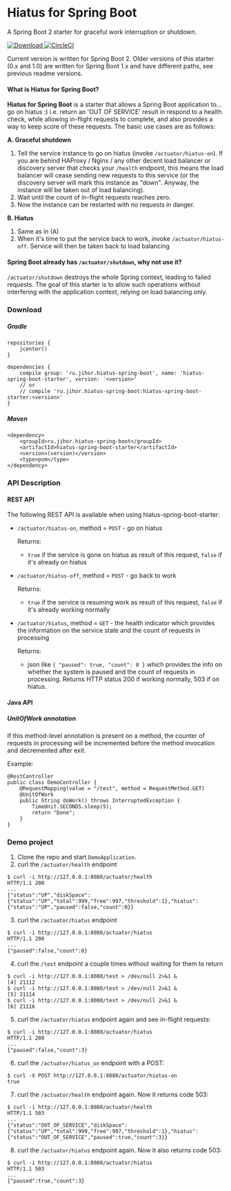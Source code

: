 # Hiatus for Spring Boot
A Spring Boot 2 starter for graceful work interruption or shutdown.

[ ![Download](https://api.bintray.com/packages/jihor/maven/hiatus-spring-boot/images/download.svg) ](https://bintray.com/jihor/maven/hiatus-spring-boot/_latestVersion)
[ ![CircleCI](https://circleci.com/gh/jihor/hiatus-spring-boot/tree/master.svg?style=shield) ](https://circleci.com/gh/jihor/hiatus-spring-boot/tree/master)

Current version is written for Spring Boot 2.
Older versions of this starter (0.x and 1.0) are written for Spring Boot 1.x and have different paths, see previous readme versions.

#### What is Hiatus for Spring Boot?
**Hiatus for Spring Boot** is a starter that allows a Spring Boot application to... go on hiatus :) i.e. return an 'OUT OF SERVICE' result in respond to a health check, while allowing in-flight requests to complete, and also provides a way to keep score of these requests. The basic use cases are as follows:

__A. Graceful shutdown__
1. Tell the service instance to go on hiatus (invoke `/actuator/hiatus-on`). If you are behind HAProxy / Nginx / any other decent load balancer or discovery server that checks your `/health` endpoint, this means the load balancer will cease sending new requests to this service (or the discovery server will mark this instance as "down". Anyway, the instance will be taken out of load balancing).
2. Wait until the count of in-flight requests reaches zero. 
3. Now the instance can be restarted with no requests in danger.

__B. Hiatus__
1. Same as in (A)
2. When it's time to put the service back to work, invoke `/actuator/hiatus-off`. Service will then be taken back to load balancing

#### Spring Boot already has `/actuator/shutdown`, why not use it?
`/actuator/shutdown` destroys the whole Spring context, leading to failed requests. The goal of this starter is to allow such operations without interfering with the application context, relying on load balancing only.


### Download
##### Gradle
```
repositories {
    jcenter()
}

dependencies {
    compile group: 'ru.jihor.hiatus-spring-boot', name: 'hiatus-spring-boot-starter', version: '<version>'
    // or
    // compile 'ru.jihor.hiatus-spring-boot:hiatus-spring-boot-starter:<version>'
}
```
##### Maven
```
<dependency>
    <groupId>ru.jihor.hiatus-spring-boot</groupId>
    <artifactId>hiatus-spring-boot-starter</artifactId>
    <version>(version)</version>
    <type>pom</type>
</dependency>
```

### API Description
#### REST API

The following REST API is available when using hiatus-spring-boot-starter:

* `/actuator/hiatus-on`, method = `POST` - go on hiatus
 
    Returns:
    - `true` if the service is gone on hiatus as result of this request, `false` if it's already on hiatus  

* `/actuator/hiatus-off`, method = `POST` - go back to work

	Returns:
    - `true` if the service is resuming work as result of this request, `false` if it's already working normally
      
* `/actuator/hiatus`, method = `GET` - the health indicator which provides the information on the service state and the count of requests in processing

    Returns:
    - json like ``
{
    "paused": true,
    "count": 0
}
`` which provides the info on whether the system is paused and the count of requests in processing. Returns HTTP status 200 if working normally, 503 if on hiatus. 

#### Java API
##### UnitOfWork annotation

If this method-level annotation is present on a method, the counter of requests in processing will be incremented before the method invocation and decremented after exit.

Example:
```
@RestController
public class DemoController {
    @RequestMapping(value = "/test", method = RequestMethod.GET)
    @UnitOfWork
    public String doWork() throws InterruptedException {
        TimeUnit.SECONDS.sleep(5);
        return "Done";
    }
}
```

### Demo project
1. Clone the repo and start `DemoApplication`.
2. curl the `/actuator/health` endpoint
```
$ curl -i http://127.0.0.1:8080/actuator/health
HTTP/1.1 200                                              
...
{"status":"UP","diskSpace":{"status":"UP","total":999,"free":997,"threshold":1},"hiatus":{"status":"UP","paused":false,"count":0}}
```
3. curl the `/actuator/hiatus` endpoint
```
$ curl -i http://127.0.0.1:8080/actuator/hiatus
HTTP/1.1 200 
...
{"paused":false,"count":0}
```
4. curl the `/test` endpoint a couple times without waiting for them to return 
```
$ curl -i http://127.0.0.1:8080/test > /dev/null 2>&1 &
[4] 21112
$ curl -i http://127.0.0.1:8080/test > /dev/null 2>&1 &
[5] 21114
$ curl -i http://127.0.0.1:8080/test > /dev/null 2>&1 &
[6] 21116
```
5. curl the `/actuator/hiatus` endpoint again and see in-flight requests:
```
$ curl -i http://127.0.0.1:8080/actuator/hiatus
HTTP/1.1 200 
...
{"paused":false,"count":3}
```
6. curl the `/actuator/hiatus_on` endpoint with a POST:
```
$ curl -X POST http://127.0.0.1:8080/actuator/hiatus-on
true
```
7. curl the `/actuator/health` endpoint again. Now it returns code 503:
```
$ curl -i http://127.0.0.1:8080/actuator/health
HTTP/1.1 503                                              
...
{"status":"OUT_OF_SERVICE","diskSpace":{"status":"UP","total":999,"free":997,"threshold":1},"hiatus":{"status":"OUT_OF_SERVICE","paused":true,"count":3}}
``` 
8. curl the `/actuator/hiatus` endpoint again. Now it also returns code 503:
```
$ curl -i http://127.0.0.1:8080/actuator/hiatus
HTTP/1.1 503 
...
{"paused":true,"count":3}
```
